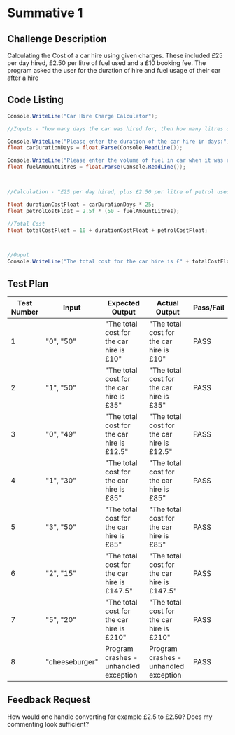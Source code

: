 # Summative 1

## Challenge Description

Calculating the Cost of a car hire using given charges. 
These included £25 per day hired, £2.50 per litre of fuel used and a £10 booking fee. 
The program asked the user for the duration of hire and fuel usage of their car after a hire

## Code Listing

```cs
Console.WriteLine("Car Hire Charge Calculator");

//Inputs - "how many days the car was hired for, then how many litres of fuel were left in the tank when it was returned"

Console.WriteLine("Please enter the duration of the car hire in days:");
float carDurationDays = float.Parse(Console.ReadLine());

Console.WriteLine("Please enter the volume of fuel in car when it was returned:");
float fuelAmountLitres = float.Parse(Console.ReadLine());



//Calculation - "£25 per day hired, plus £2.50 per litre of petrol used and a £10 booking fee."

float durationCostFloat = carDurationDays * 25;
float petrolCostFloat = 2.5f * (50 - fuelAmountLitres);

//Total Cost
float totalCostFloat = 10 + durationCostFloat + petrolCostFloat;



//Ouput
Console.WriteLine("The total cost for the car hire is £" + totalCostFloat);
```

## Test Plan

| **Test Number** | **Input**      | **Expected Output**                         | **Actual Output**                           | **Pass/Fail** |
|-----------------|----------------|---------------------------------------------|---------------------------------------------|---------------|
| 1               | "0", "50"      | "The total cost for the car hire is £10"    | "The total cost for the car hire is £10"    | PASS          |
| 2               | "1", "50"      | "The total cost for the car hire is £35"    | "The total cost for the car hire is £35"    | PASS          |
| 3               | "0", "49"      | "The total cost for the car hire is £12.5"  | "The total cost for the car hire is £12.5"  | PASS          |
| 4               | "1", "30"      | "The total cost for the car hire is £85"    | "The total cost for the car hire is £85"    | PASS          |
| 5               | "3", "50"      | "The total cost for the car hire is £85"    | "The total cost for the car hire is £85"    | PASS          |
| 6               | "2", "15"      | "The total cost for the car hire is £147.5" | "The total cost for the car hire is £147.5" | PASS          |
| 7               | "5", "20"      | "The total cost for the car hire is £210"   | "The total cost for the car hire is £210"   | PASS          |
| 8               | "cheeseburger" | Program crashes - unhandled exception       | Program crashes - unhandled exception       | PASS          |



## Feedback Request
How would one handle converting for example £2.5 to £2.50? Does my commenting look sufficient?
